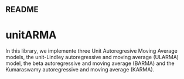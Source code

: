 ## README

# unitARMA


In this library, we implemente three Unit Autoregresive Moving Average models, 
the unit-Lindley autoregressive and moving average (ULARMA) model, 
the beta autoregressive and moving average (BARMA) and the Kumaraswamy autoregressive
and moving average (KARMA).
